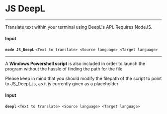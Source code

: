 # JS DeepL
---
Translate text within your terminal using DeepL's API. Requires NodeJS.
#### Input
**``node JS_DeepL``** ``<Text to translate> <Source language> <Target language>``

---
A **Windows Powershell script** is also included in order to launch the program without the hassle of finding the path for the file

Please keep in mind that you should modify the filepath of the script to point to JS_DeepL.js, as it is currently given as a placeholder
#### Input
**``deepl``** ``<Text to translate> <Source language> <Target language>``
